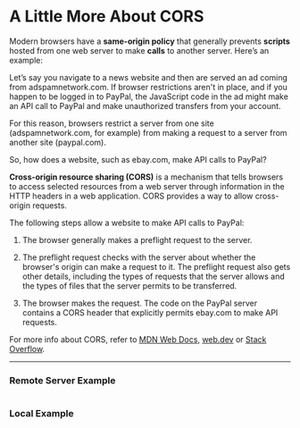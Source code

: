 

# A Little More About CORS

Modern browsers have a **same-origin policy** that generally prevents **scripts** hosted from one web server to make **calls** to another server. Here’s an example:

Let’s say you navigate to a news website and then are served an ad coming from adspamnetwork.com. If browser restrictions aren't in place, and if you happen to be logged in to PayPal, the JavaScript code in the ad might make an API call to PayPal and make unauthorized transfers from your account.

For this reason, browsers restrict a server from one site (adspamnetwork.com, for example) from making a request to a server from another site (paypal.com).

So, how does a website, such as ebay.com, make API calls to PayPal?

**Cross-origin resource sharing (CORS)** is a mechanism that tells browsers to access selected resources from a web server through information in the HTTP headers in a web application. CORS provides a way to allow cross-origin requests.

The following steps allow a website to make API calls to PayPal:

1. The browser generally makes a preflight request to the server.

2. The preflight request checks with the server about whether the browser's origin can make a request to it. The preflight request also gets other details, including the types of requests that the server allows and the types of files that the server permits to be transferred.

3. The browser makes the request. The code on the PayPal server contains a CORS header that explicitly permits ebay.com to make API requests.

For more info about CORS, refer to [MDN Web Docs](https://developer.mozilla.org/en-US/docs/Web/HTTP/CORS), [web.dev](https://www.html5rocks.com/en/tutorials/cors/#toc-handling-a-not-so-simple-request) or [Stack Overflow](https://stackoverflow.com/questions/10636611/how-does-access-control-allow-origin-header-work).

- - -

###  Remote Server Example 
```
```

### Local Example
```
```